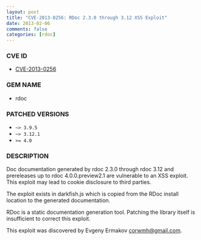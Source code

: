 ```yaml
---
layout: post
title: "CVE-2013-0256: RDoc 2.3.0 through 3.12 XSS Exploit"
date: 2013-02-06
comments: false
categories: [rdoc]
---
```


### CVE ID

* [CVE-2013-0256](http://www.osvdb.org/show/osvdb/90004)

### GEM NAME

* rdoc

### PATCHED VERSIONS

* `~> 3.9.5`
* `~> 3.12.1`
* `>= 4.0`

### DESCRIPTION

Doc documentation generated by rdoc 2.3.0 through rdoc 3.12 and prereleases
up to rdoc 4.0.0.preview2.1 are vulnerable to an XSS exploit. This exploit
may lead to cookie disclosure to third parties.

The exploit exists in darkfish.js which is copied from the RDoc install
location to the generated documentation.

RDoc is a static documentation generation tool. Patching the library itself
is insufficient to correct this exploit.

This exploit was discovered by Evgeny Ermakov <corwmh@gmail.com>.

